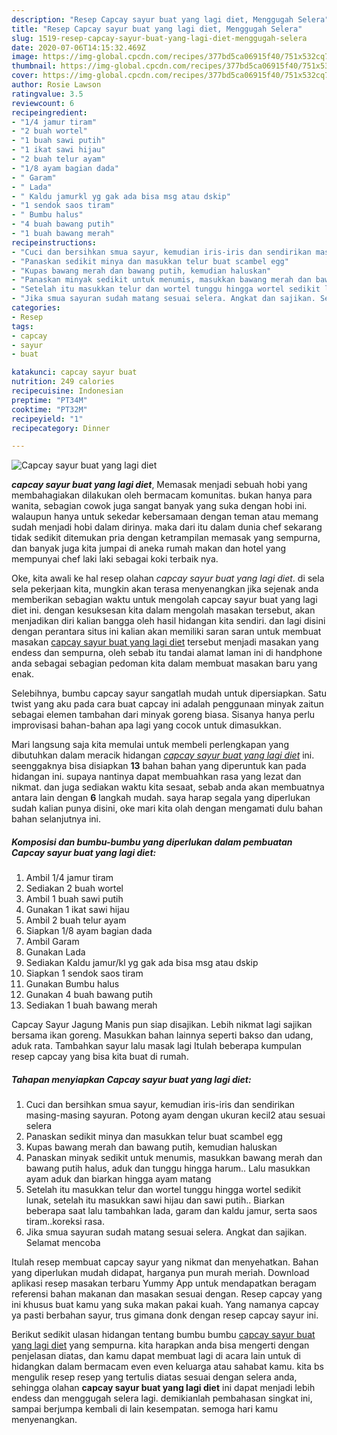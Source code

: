 ```yaml
---
description: "Resep Capcay sayur buat yang lagi diet, Menggugah Selera"
title: "Resep Capcay sayur buat yang lagi diet, Menggugah Selera"
slug: 1519-resep-capcay-sayur-buat-yang-lagi-diet-menggugah-selera
date: 2020-07-06T14:15:32.469Z
image: https://img-global.cpcdn.com/recipes/377bd5ca06915f40/751x532cq70/capcay-sayur-buat-yang-lagi-diet-foto-resep-utama.jpg
thumbnail: https://img-global.cpcdn.com/recipes/377bd5ca06915f40/751x532cq70/capcay-sayur-buat-yang-lagi-diet-foto-resep-utama.jpg
cover: https://img-global.cpcdn.com/recipes/377bd5ca06915f40/751x532cq70/capcay-sayur-buat-yang-lagi-diet-foto-resep-utama.jpg
author: Rosie Lawson
ratingvalue: 3.5
reviewcount: 6
recipeingredient:
- "1/4 jamur tiram"
- "2 buah wortel"
- "1 buah sawi putih"
- "1 ikat sawi hijau"
- "2 buah telur ayam"
- "1/8 ayam bagian dada"
- " Garam"
- " Lada"
- " Kaldu jamurkl yg gak ada bisa msg atau dskip"
- "1 sendok saos tiram"
- " Bumbu halus"
- "4 buah bawang putih"
- "1 buah bawang merah"
recipeinstructions:
- "Cuci dan bersihkan smua sayur, kemudian iris-iris dan sendirikan masing-masing sayuran. Potong ayam dengan ukuran kecil2 atau sesuai selera"
- "Panaskan sedikit minya dan masukkan telur buat scambel egg"
- "Kupas bawang merah dan bawang putih, kemudian haluskan"
- "Panaskan minyak sedikit untuk menumis, masukkan bawang merah dan bawang putih halus, aduk dan tunggu hingga harum.. Lalu masukkan ayam aduk dan biarkan hingga ayam matang"
- "Setelah itu masukkan telur dan wortel tunggu hingga wortel sedikit lunak, setelah itu masukkan sawi hijau dan sawi putih.. Biarkan beberapa saat lalu tambahkan lada, garam dan kaldu jamur, serta saos tiram..koreksi rasa."
- "Jika smua sayuran sudah matang sesuai selera. Angkat dan sajikan. Selamat mencoba"
categories:
- Resep
tags:
- capcay
- sayur
- buat

katakunci: capcay sayur buat 
nutrition: 249 calories
recipecuisine: Indonesian
preptime: "PT34M"
cooktime: "PT32M"
recipeyield: "1"
recipecategory: Dinner

---
```



![Capcay sayur buat yang lagi diet](https://img-global.cpcdn.com/recipes/377bd5ca06915f40/751x532cq70/capcay-sayur-buat-yang-lagi-diet-foto-resep-utama.jpg)

<b><i>capcay sayur buat yang lagi diet</i></b>, Memasak menjadi sebuah hobi yang membahagiakan dilakukan oleh bermacam komunitas. bukan hanya para wanita, sebagian cowok juga sangat banyak yang suka dengan hobi ini. walaupun hanya untuk sekedar kebersamaan dengan teman atau memang sudah menjadi hobi dalam dirinya. maka dari itu dalam dunia chef sekarang tidak sedikit ditemukan pria dengan ketrampilan memasak yang sempurna, dan banyak juga kita jumpai di aneka rumah makan dan hotel yang mempunyai chef laki laki sebagai koki terbaik nya.

Oke, kita awali ke hal resep olahan <i>capcay sayur buat yang lagi diet</i>. di sela sela pekerjaan kita, mungkin akan terasa menyenangkan jika sejenak anda memberikan sebagian waktu untuk mengolah capcay sayur buat yang lagi diet ini. dengan kesuksesan kita dalam mengolah masakan tersebut, akan menjadikan diri kalian bangga oleh hasil hidangan kita sendiri. dan lagi disini dengan perantara situs ini kalian akan memiliki saran saran untuk membuat masakan <u>capcay sayur buat yang lagi diet</u> tersebut menjadi masakan yang endess dan sempurna, oleh sebab itu tandai alamat laman ini di handphone anda sebagai sebagian pedoman kita dalam membuat masakan baru yang enak.

Selebihnya, bumbu capcay sayur sangatlah mudah untuk dipersiapkan. Satu twist yang aku pada cara buat capcay ini adalah penggunaan minyak zaitun sebagai elemen tambahan dari minyak goreng biasa. Sisanya hanya perlu improvisasi bahan-bahan apa lagi yang cocok untuk dimasukkan.


Mari langsung saja kita memulai untuk membeli perlengkapan yang dibutuhkan dalam meracik hidangan <u><i>capcay sayur buat yang lagi diet</i></u> ini. seenggaknya bisa disiapkan <b>13</b> bahan bahan yang diperuntuk kan pada hidangan ini. supaya nantinya dapat membuahkan rasa yang lezat dan nikmat. dan juga sediakan waktu kita sesaat, sebab anda akan membuatnya antara lain dengan <b>6</b> langkah mudah. saya harap segala yang diperlukan sudah kalian punya disini, oke mari kita olah dengan mengamati dulu bahan bahan selanjutnya ini.

<!--inarticleads1-->

##### Komposisi dan bumbu-bumbu yang diperlukan dalam pembuatan Capcay sayur buat yang lagi diet:

1. Ambil 1/4 jamur tiram
1. Sediakan 2 buah wortel
1. Ambil 1 buah sawi putih
1. Gunakan 1 ikat sawi hijau
1. Ambil 2 buah telur ayam
1. Siapkan 1/8 ayam bagian dada
1. Ambil  Garam
1. Gunakan  Lada
1. Sediakan  Kaldu jamur/kl yg gak ada bisa msg atau dskip
1. Siapkan 1 sendok saos tiram
1. Gunakan  Bumbu halus
1. Gunakan 4 buah bawang putih
1. Sediakan 1 buah bawang merah


Capcay Sayur Jagung Manis pun siap disajikan. Lebih nikmat lagi sajikan bersama ikan goreng. Masukkan bahan lainnya seperti bakso dan udang, aduk rata. Tambahkan sayur lalu masak lagi Itulah beberapa kumpulan resep capcay yang bisa kita buat di rumah. 

<!--inarticleads2-->

##### Tahapan menyiapkan Capcay sayur buat yang lagi diet:

1. Cuci dan bersihkan smua sayur, kemudian iris-iris dan sendirikan masing-masing sayuran. Potong ayam dengan ukuran kecil2 atau sesuai selera
1. Panaskan sedikit minya dan masukkan telur buat scambel egg
1. Kupas bawang merah dan bawang putih, kemudian haluskan
1. Panaskan minyak sedikit untuk menumis, masukkan bawang merah dan bawang putih halus, aduk dan tunggu hingga harum.. Lalu masukkan ayam aduk dan biarkan hingga ayam matang
1. Setelah itu masukkan telur dan wortel tunggu hingga wortel sedikit lunak, setelah itu masukkan sawi hijau dan sawi putih.. Biarkan beberapa saat lalu tambahkan lada, garam dan kaldu jamur, serta saos tiram..koreksi rasa.
1. Jika smua sayuran sudah matang sesuai selera. Angkat dan sajikan. Selamat mencoba


Itulah resep membuat capcay sayur yang nikmat dan menyehatkan. Bahan yang diperlukan mudah didapat, harganya pun murah meriah. Download aplikasi resep masakan terbaru Yummy App untuk mendapatkan beragam referensi bahan makanan dan masakan sesuai dengan. Resep capcay yang ini khusus buat kamu yang suka makan pakai kuah. Yang namanya capcay ya pasti berbahan sayur, trus gimana donk dengan resep capcay sayur ini. 

Berikut sedikit ulasan hidangan tentang bumbu bumbu <u>capcay sayur buat yang lagi diet</u> yang sempurna. kita harapkan anda bisa mengerti dengan penjelasan diatas, dan kamu dapat membuat lagi di acara lain untuk di hidangkan dalam bermacam even even keluarga atau sahabat kamu. kita bs mengulik resep resep yang tertulis diatas sesuai dengan selera anda, sehingga olahan <b>capcay sayur buat yang lagi diet</b> ini dapat menjadi lebih endess dan menggugah selera lagi. demikianlah pembahasan singkat ini, sampai berjumpa kembali di lain kesempatan. semoga hari kamu menyenangkan.

